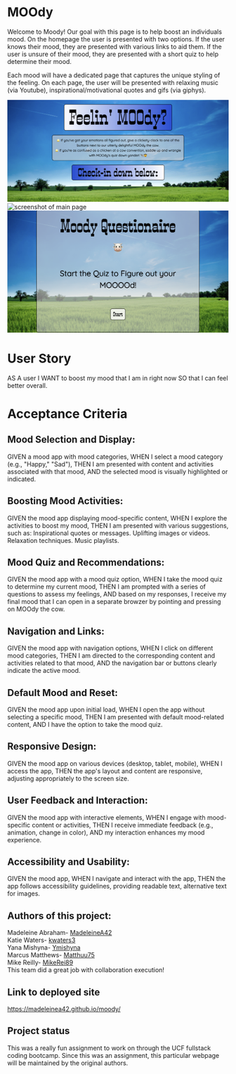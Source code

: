 # MOOdy
Welcome to Moody! Our goal with this page is to help boost an individuals mood. On the homepage the user is presented with two options. If the user knows their mood, they are presented with various links to aid them. If the user is unsure of their mood, they are presented with a short quiz to help determine their mood.

Each mood will have a dedicated page that captures the unique styling of the feeling. On each page, the user will be presented with relaxing music (via Youtube), inspirational/motivational quotes and gifs (via giphys).


<img src="assets/images/top-main.png" alt="top of main page of site">
<img src="assets/images/moody-main.png" alt="screenshot of main page">
<img src="assets/images/quiz-screenshot.png" alt="mood quiz screenshot">

# User Story

AS A user
I WANT to boost my mood that I am in right now
SO that I can feel better overall. 

# Acceptance Criteria

## Mood Selection and Display:

GIVEN a mood app with mood categories,
WHEN I select a mood category (e.g., "Happy," "Sad"),
THEN I am presented with content and activities associated with that mood,
AND the selected mood is visually highlighted or indicated.

## Boosting Mood Activities:

GIVEN the mood app displaying mood-specific content,
WHEN I explore the activities to boost my mood,
THEN I am presented with various suggestions, such as:
Inspirational quotes or messages.
Uplifting images or videos.
Relaxation techniques.
Music playlists.

## Mood Quiz and Recommendations:

GIVEN the mood app with a mood quiz option,
WHEN I take the mood quiz to determine my current mood,
THEN I am prompted with a series of questions to assess my feelings,
AND based on my responses, I receive my final mood that I can open in a separate browzer by pointing and pressing on MOOdy the cow.

## Navigation and Links:

GIVEN the mood app with navigation options,
WHEN I click on different mood categories,
THEN I am directed to the corresponding content and activities related to that mood,
AND the navigation bar or buttons clearly indicate the active mood.

## Default Mood and Reset:

GIVEN the mood app upon initial load,
WHEN I open the app without selecting a specific mood,
THEN I am presented with default mood-related content,
AND I have the option to take the mood quiz.

## Responsive Design:

GIVEN the mood app on various devices (desktop, tablet, mobile),
WHEN I access the app,
THEN the app's layout and content are responsive, adjusting appropriately to the screen size.

## User Feedback and Interaction:

GIVEN the mood app with interactive elements,
WHEN I engage with mood-specific content or activities,
THEN I receive immediate feedback (e.g., animation, change in color),
AND my interaction enhances my mood experience.

## Accessibility and Usability:

GIVEN the mood app,
WHEN I navigate and interact with the app,
THEN the app follows accessibility guidelines, providing readable text, alternative text for images.


## Authors of this project:
Madeleine Abraham- <a href="https://github.com/MadeleineA42">MadeleineA42</a><br>
Katie Waters- <a href="https://github.com/kwaters3">kwaters3</a><br>
Yana Mishyna- <a href="https://github.com/Ymishyna">Ymishyna</a><br>
Marcus Matthews- <a href="https://github.com/Matthuu75">Matthuu75</a><br>
Mike Reilly- <a href="https://github.com/MikeRei89">MikeRei89</a><br>
This team did a great job with collaboration execution! 


## Link to deployed site
https://madeleinea42.github.io/moody/

## Project status
This was a really fun assignment to work on through the UCF fullstack coding bootcamp. Since this was an assignment, this particular webpage will be maintained by the original authors.  